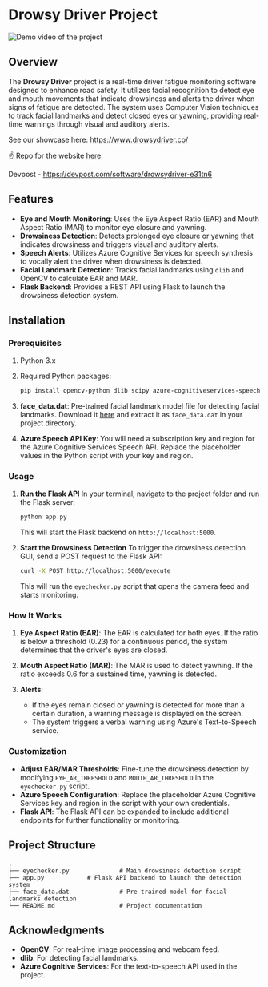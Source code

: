 
# Drowsy Driver Project

![Demo video of the project](readme_assets/demo.gif)

## Overview

The **Drowsy Driver** project is a real-time driver fatigue monitoring software designed to enhance road safety. It utilizes facial recognition to detect eye and mouth movements that indicate drowsiness and alerts the driver when signs of fatigue are detected. The system uses Computer Vision techniques to track facial landmarks and detect closed eyes or yawning, providing real-time warnings through visual and auditory alerts.

See our showcase here: https://www.drowsydriver.co/

☝️ Repo for the website [here](https://github.com/javiiicz/drowsydriver-app).

Devpost -  https://devpost.com/software/drowsydriver-e31tn6

## Features

- **Eye and Mouth Monitoring**: Uses the Eye Aspect Ratio (EAR) and Mouth Aspect Ratio (MAR) to monitor eye closure and yawning.
- **Drowsiness Detection**: Detects prolonged eye closure or yawning that indicates drowsiness and triggers visual and auditory alerts.
- **Speech Alerts**: Utilizes Azure Cognitive Services for speech synthesis to vocally alert the driver when drowsiness is detected.
- **Facial Landmark Detection**: Tracks facial landmarks using `dlib` and OpenCV to calculate EAR and MAR.
- **Flask Backend**: Provides a REST API using Flask to launch the drowsiness detection system.

## Installation

### Prerequisites

1. Python 3.x
2. Required Python packages:
   ```bash
   pip install opencv-python dlib scipy azure-cognitiveservices-speech flask flask-cors
   ```
3. **face_data.dat**: Pre-trained facial landmark model file for detecting facial landmarks. Download it [here](http://dlib.net/files/shape_predictor_68_face_landmarks.dat.bz2) and extract it as `face_data.dat` in your project directory.

4. **Azure Speech API Key**: You will need a subscription key and region for the Azure Cognitive Services Speech API. Replace the placeholder values in the Python script with your key and region.

### Usage

1. **Run the Flask API**
   In your terminal, navigate to the project folder and run the Flask server:
   ```bash
   python app.py
   ```
   This will start the Flask backend on `http://localhost:5000`.

2. **Start the Drowsiness Detection**
   To trigger the drowsiness detection GUI, send a POST request to the Flask API:
   ```bash
   curl -X POST http://localhost:5000/execute
   ```

   This will run the `eyechecker.py` script that opens the camera feed and starts monitoring.

### How It Works

1. **Eye Aspect Ratio (EAR)**: 
   The EAR is calculated for both eyes. If the ratio is below a threshold (0.23) for a continuous period, the system determines that the driver's eyes are closed.
   
2. **Mouth Aspect Ratio (MAR)**:
   The MAR is used to detect yawning. If the ratio exceeds 0.6 for a sustained time, yawning is detected.

3. **Alerts**:
   - If the eyes remain closed or yawning is detected for more than a certain duration, a warning message is displayed on the screen.
   - The system triggers a verbal warning using Azure's Text-to-Speech service.

### Customization

- **Adjust EAR/MAR Thresholds**: Fine-tune the drowsiness detection by modifying `EYE_AR_THRESHOLD` and `MOUTH_AR_THRESHOLD` in the `eyechecker.py` script.
- **Azure Speech Configuration**: Replace the placeholder Azure Cognitive Services key and region in the script with your own credentials.
- **Flask API**: The Flask API can be expanded to include additional endpoints for further functionality or monitoring.

## Project Structure

```
.
├── eyechecker.py              # Main drowsiness detection script
├── app.py            # Flask API backend to launch the detection system
├── face_data.dat              # Pre-trained model for facial landmarks detection
└── README.md                  # Project documentation
```

## Acknowledgments

- **OpenCV**: For real-time image processing and webcam feed.
- **dlib**: For detecting facial landmarks.
- **Azure Cognitive Services**: For the text-to-speech API used in the project.
